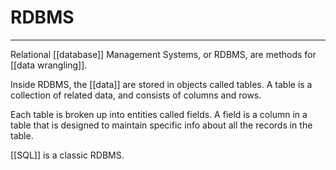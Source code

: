 # RDBMS
---
Relational [[database]] Management Systems, or RDBMS, are methods for [[data wrangling]]. 

Inside RDBMS, the [[data]] are stored in objects called tables. A table is a collection of related data, and consists of columns and rows. 

Each table is broken up into entities called fields. A field is a column in a table that is designed to maintain specific info about all the records in the table. 

[[SQL]] is a classic RDBMS. 